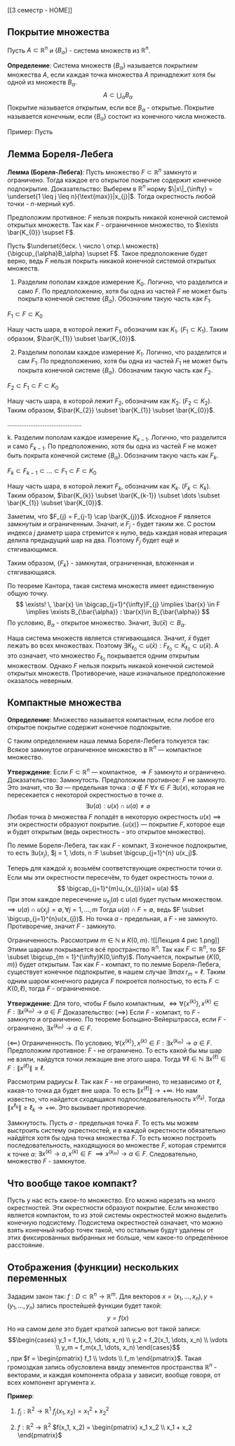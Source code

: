 [[3 семестр - HOME]]
## Покрытие множества
Пусть $A \subset \mathbb{R}^n$ и $\{ B_{\alpha} \}$ - система множеств из $\mathbb{R}^{n}$.

**Определение**: Система множеств $\{ B_{\alpha} \}$ называется *покрытием* множества $A$, если каждая точка множества $A$ принадлежит хотя бы одной из множеств $B_{\alpha}$.
$$
A \subset \bigcup_{\alpha}B_{\alpha}
$$
Покрытие называется *открытым*, если все $B_{\alpha}$ - открытые.
Покрытие называется *конечным*, если $\{ B_{\alpha} \}$ состоит из конечного числа множеств.

Пример: Пусть 
## Лемма Бореля-Лебега
**Лемма (Бореля-Лебега)**: Пусть множество $F \subset \mathbb{R}^{n}$ замкнуто и ограничено. Тогда каждое его открытое покрытие содержит конечное подпокрытие.
Доказательство: Выберем в $\mathbb{R}^{n}$ норму $\|x\|_{\infty} = \underset{1 \leq j \leq n}{\text{max}}|x_{j}|$. Тогда окрестность любой точки - $n$-мерный куб.

Предположим противное: $F$ нельзя покрыть никакой конечной системой открытых множеств. Так как $F$ - ограниченное множество, то $\exists \bar{K_{0}} \supset F$. 

Пусть $\underset{беск. \ число \ откр.\ множеств}{\bigcup_{\alpha}B_\alpha} \supset F$. Такое предположение будет верно, ведь $F$ нельзя покрыть никакой конечной системой открытых множеств.

1. Разделим пополам каждое измерение $K_{0}$. Логично, что разделится и само $F$. По предположению, хотя бы одна из частей $F$ не может быть покрыта конечной системе $\{ B_{\alpha} \}$. Обозначим такую часть как $F_{1}$.

$F_{1} \subset F \subset K_{0}$

Нашу часть шара, в которой лежит $F_{1}$, обозначим как $K_{1}$. ($F_{1}\subset K_{1}$). Таким образом, $\bar{K_{1}} \subset \bar{K_{0}}$.

2. Разделим пополам каждое измерение $K_{1}$. Логично, что разделится и сам $F_{1}$. По предположению, хотя бы одна из частей $F_{1}$ не может быть покрыта конечной системе $\{ B_{\alpha} \}$. Обозначим такую часть как $F_{2}$.

$F_{2}\subset F_{1} \subset F \subset K_{0}$

Нашу часть шара, в которой лежит $F_{2}$, обозначим как $K_{2}$. ($F_{2}\subset K_{2}$). Таким образом, $\bar{K_{2}} \subset \bar{K_{1}} \subset \bar{K_{0}}$.

$\dots\dots\dots\dots\dots\dots\dots\dots\dots\dots\dots\dots\dots\dots$

k. Разделим пополам каждое измерение $K_{k-1}$. Логично, что разделится и само $F_{k-1}$. По предположению, хотя бы одна из частей $F$ не может быть покрыта конечной системе $\{ B_{\alpha} \}$. Обозначим такую часть как $F_{k}$.

$F_{k}\subset F_{k-1} \subset \dots \subset F_{1} \subset F \subset K_{0}$

Нашу часть шара, в которой лежит $F_{k}$, обозначим как $K_{k}$. ($F_{k}\subset K_{k}$). Таким образом, $\bar{K_{k}} \subset \bar{K_{k-1}} \subset \dots \subset \bar{K_{1}} \subset \bar{K_{0}}$.

Заметим, что $F_{j} = F_{j-1} \cap \bar{K_{j}}$. Исходное $F$ является замкнутым и ограниченным. Значит, и $F_{j}$ - будет таким же. С ростом индекса $j$ диаметр шара стремится к нулю, ведь каждая новая итерация делила предыдущий шар на два. Поэтому $F_{j}$ будет ещё и стягивающимся.

Таким образом, $\{ F_{k} \}$ - замкнутая, ограниченная, вложенная и стягивающаяся. 

По теореме Кантора, такая система множеств имеет единственную общую точку.
$$
\exists! \, \bar{x} \in \bigcap_{j=1}^{\infty}F_{j} \implies \bar{x} \in F \implies \exists B_{\bar{\alpha}} : \bar{x}\in B_{\bar{\alpha}}
$$
По условию, $B_{\alpha}$ - открытое множество. Значит, $\exists u(\bar{x})\subset B_{\alpha}$.

Наша система множеств является стягивающаяся. Значит, $\bar{x}$ будет лежать во всех множествах. Поэтому $\exists K_{\ell_{0}} \subset u(\bar{x}):F_{\ell_{0}} \subset K_{\ell_{0}} \subset u(\bar{x})$. А это означает, что множество $F_{\ell_{0}}$ покрывается одним открытым множеством. Однако $F$ нельзя покрыть никакой конечной системой открытых множеств. Противоречие, наше изначальное предположение оказалось неверным.

## Компактные множества

**Определение**: Множество называется компактным, если любое его открытое покрытие содержит конечное подпокрытие.

С таким определением наша лемма Бореля-Лебега толкуется так: Всякое замкнутое ограниченное множество в $\mathbb{R}^n$ — компактное множество.

**Утверждение**: Если $F \subset \mathbb{R}^n$ — компактное, $\Rightarrow F$ замкнуто и ограничено.
Доказательство: Замкнутость. Предположим противное: $F$ не замкнуто. Это значит, что $\exists a$ — предельная точка : $a \notin F$
$\forall x \in F$ $\exists u(x)$, которая не пересекается с некоторой окрестностью в точке $a$.
$$
\exists u(a) : u(x) \cap u(a) \ne \varnothing
$$
Любая точка $b$ множества $F$ попадёт в некоторую окрестность $u(x)$
$\implies$ эти окрестности образуют покрытие. $\{u(x)\}$ — покрытие $F$, которое еще и будет открытым (ведь окрестность - это открытое множество). 

По лемме Бореля-Лебега, так как $F$ - компакт, $\exists$ конечное подпокрытие, то есть $\exists u(x_j)$, $j = 1, \dots, n :F \subset \bigcup_{j=1}^{n} u(x_j)$.

Теперь для каждой $x_{j}$ возьмём соответствующие окрестности точки $a$. Если мы эти окрестности пересечём, то будет окрестность точки $a$. 
$$
\bigcap_{j=1}^{m}u_{x_{j}}(a)= u(a)
$$
При этом каждое пересечение $u_{x_{j}}(a)$ с $u(a)$ будет пустым множеством.
$\implies u(a) \cap u(x_{j}) = \emptyset ,\forall j=1,\dots,m$
Тогда $u(a) \cap F = \emptyset$, ведь $F \subset \bigcup_{j=1}^{n}u(x_{j})$. Но точка $a$ - предельная, а $F$ - не замкнуто. Противоречие, значит $F$ - замкнуто.

Ограниченность. Рассмотрим $m \in \mathbb{N}$ и $K(0,m)$.
![[Лекция 4 рис 1.png]]
Этими шарами покрывается всё пространство $\mathbb{R}^{n}$. Так как $F \subset \mathbb{R}^{n}$, то $F \subset \bigcup_{m = 1}^{\infty}K(0,\infty)$. Получается, покрытые $\{ K(0, m) \}$ будет открытым. Так как $F$ - компакт, то по лемме Бореля-Лебега, существует конечное подпокрытие, в нашем случае $\exists max \, r_{m} = \ell$. Таким одним шаром конечного радиуса $F$ покроется полностью, то есть $F \subset K(0, \ell)$, тогда $F$ - ограниченное.

**Утверждение**: Для того, чтобы $F$ было компактным, $\Leftrightarrow \forall \{ x^{(k)} \}, x^{(k)} \in F : \exists x^{(k_{m})} \to a \in F$
Доказательство: $(\implies)$ Если $F$ - компакт, то $F$ - замкнуто и ограниченно. По теореме Больцано-Вейерштрасса, если $F$ - ограничено, $\exists x^{(k_{m})}\to a \in F$.

$(\impliedby)$ Ограниченность. По условию, $\forall \{ x^{(k)} \}, x^{(k)} \in F : \exists x^{(k_{m})} \to a \in F$. Предположим противное: $F$ - не ограничено. То есть какой бы мы шар не взяли, найдутся точки лежащие вне этого шара. Тогда $\forall \ell \in \mathbb{N} \ \exists x^{(\ell)} \in F:\|x^{(\ell)}\| \geq \ell$. 

Рассмотрим радиусы $\ell$. Так как $F$ - не ограничено, то независимо от $\ell$, какая-то точка да будет вне шара. То есть $\|x^{(\ell)}\| \to +\infty$. Но нам известно, что найдется сходящаяся подпоследовательность $x^{(\ell_{k})}$. Тогда $\|x^{\ell_{k}}\| \geq \ell_{k} \to +\infty$. Это вызывает противоречие.

Замкнутость. Пусть $a$ - предельная точка $F$. То есть мы можем выстроить систему окрестностей, и в каждой окрестности обязательно найдётся хотя бы одна точка множества $F$. То есть можно построить последовательность, находящуюся во множестве $F$, которая стремится к точке $a$: $\exists x^{(k)} \to a, x^{(k)} \in F$ 
$\implies x^{(k_{m})}\to a \in F$. Следовательно, множество $F$ - замкнутое.

## Что вообще такое компакт?
Пусть у нас есть какое-то множество. Его можно нарезать на много окрестностей. Эти окрестности образуют покрытие. Если множество является компактом, то из этой системы окрестностей можно выделить конечную подсистему. Подсистема окрестностей означает, что можно взять конечный набор точек такой, что остальные будут удалены от этих фиксированных выбранных не больше, чем какое-то определённое расстояние.
## Отображения (функции) нескольких переменных
Зададим закон так: $f: D \subset \mathbb{R}^n \to \mathbb{R}^m$. Для векторов $x = (x_{1},\dots,x_{n}), y = (y_{1},\dots,y_{n})$ запись простейшей функции будет такой:
$$y = f(x)$$
Но на самом деле это будет краткой записью вот такой записи:
$$\begin{cases}
y_1 = f_1(x_1, \dots, x_n) \\
y_2 = f_2(x_1, \dots, x_n) \\
\vdots \\
y_m = f_m(x_1, \dots, x_n)
\end{cases}$$, при $f = \begin{pmatrix} f_1 \\ \vdots \\ f_m \end{pmatrix}$. Такая громоздкая запись обусловлена ввиду элементов пространства $\mathbb{R}^{n}$ - векторами, и каждая компонента образа $y$ зависит, вообще говоря, от всех компонент аргумента $x$.

**Пример**: 
1. $f_j: \mathbb{R}^2 \to \mathbb{R}^1$
$f_j(x_{1},x_{2}) = x_1^2 + x_2^2$

2. $f:\mathbb{R}^2 \to \mathbb{R}^2$
$f(x_1, x_2) = \begin{pmatrix} x_1 x_2 \\ x_1 + x_2 \end{pmatrix}$